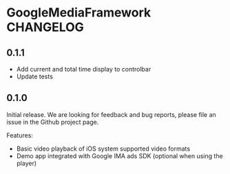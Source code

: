 # GoogleMediaFramework CHANGELOG

## 0.1.1

- Add current and total time display to controlbar
- Update tests

## 0.1.0

Initial release. We are looking for feedback and bug reports, please file an issue in the Github project page.

Features:
- Basic video playback of iOS system supported video formats
- Demo app integrated with Google IMA ads SDK (optional when using the player)

